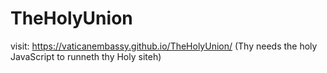 # TheHolyUnion

visit: https://vaticanembassy.github.io/TheHolyUnion/
(Thy needs the holy JavaScript to runneth thy Holy siteh)
